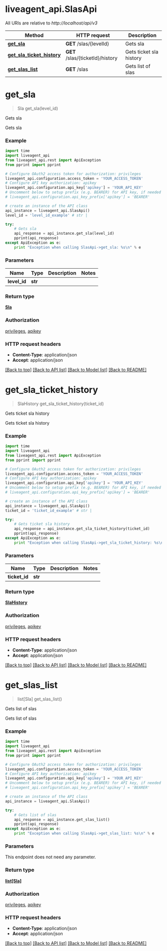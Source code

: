 # liveagent_api.SlasApi

All URIs are relative to *http://localhost/api/v3*

Method | HTTP request | Description
------------- | ------------- | -------------
[**get_sla**](SlasApi.md#get_sla) | **GET** /slas/{levelId} | Gets sla
[**get_sla_ticket_history**](SlasApi.md#get_sla_ticket_history) | **GET** /slas/{ticketId}/history | Gets ticket sla history
[**get_slas_list**](SlasApi.md#get_slas_list) | **GET** /slas | Gets list of slas


# **get_sla**
> Sla get_sla(level_id)

Gets sla

Gets sla

### Example 
```python
import time
import liveagent_api
from liveagent_api.rest import ApiException
from pprint import pprint

# Configure OAuth2 access token for authorization: privileges
liveagent_api.configuration.access_token = 'YOUR_ACCESS_TOKEN'
# Configure API key authorization: apikey
liveagent_api.configuration.api_key['apikey'] = 'YOUR_API_KEY'
# Uncomment below to setup prefix (e.g. BEARER) for API key, if needed
# liveagent_api.configuration.api_key_prefix['apikey'] = 'BEARER'

# create an instance of the API class
api_instance = liveagent_api.SlasApi()
level_id = 'level_id_example' # str | 

try: 
    # Gets sla
    api_response = api_instance.get_sla(level_id)
    pprint(api_response)
except ApiException as e:
    print "Exception when calling SlasApi->get_sla: %s\n" % e
```

### Parameters

Name | Type | Description  | Notes
------------- | ------------- | ------------- | -------------
 **level_id** | **str**|  | 

### Return type

[**Sla**](Sla.md)

### Authorization

[privileges](../README.md#privileges), [apikey](../README.md#apikey)

### HTTP request headers

 - **Content-Type**: application/json
 - **Accept**: application/json

[[Back to top]](#) [[Back to API list]](../README.md#documentation-for-api-endpoints) [[Back to Model list]](../README.md#documentation-for-models) [[Back to README]](../README.md)

# **get_sla_ticket_history**
> SlaHistory get_sla_ticket_history(ticket_id)

Gets ticket sla history

Gets ticket sla history

### Example 
```python
import time
import liveagent_api
from liveagent_api.rest import ApiException
from pprint import pprint

# Configure OAuth2 access token for authorization: privileges
liveagent_api.configuration.access_token = 'YOUR_ACCESS_TOKEN'
# Configure API key authorization: apikey
liveagent_api.configuration.api_key['apikey'] = 'YOUR_API_KEY'
# Uncomment below to setup prefix (e.g. BEARER) for API key, if needed
# liveagent_api.configuration.api_key_prefix['apikey'] = 'BEARER'

# create an instance of the API class
api_instance = liveagent_api.SlasApi()
ticket_id = 'ticket_id_example' # str | 

try: 
    # Gets ticket sla history
    api_response = api_instance.get_sla_ticket_history(ticket_id)
    pprint(api_response)
except ApiException as e:
    print "Exception when calling SlasApi->get_sla_ticket_history: %s\n" % e
```

### Parameters

Name | Type | Description  | Notes
------------- | ------------- | ------------- | -------------
 **ticket_id** | **str**|  | 

### Return type

[**SlaHistory**](SlaHistory.md)

### Authorization

[privileges](../README.md#privileges), [apikey](../README.md#apikey)

### HTTP request headers

 - **Content-Type**: application/json
 - **Accept**: application/json

[[Back to top]](#) [[Back to API list]](../README.md#documentation-for-api-endpoints) [[Back to Model list]](../README.md#documentation-for-models) [[Back to README]](../README.md)

# **get_slas_list**
> list[Sla] get_slas_list()

Gets list of slas

Gets list of slas

### Example 
```python
import time
import liveagent_api
from liveagent_api.rest import ApiException
from pprint import pprint

# Configure OAuth2 access token for authorization: privileges
liveagent_api.configuration.access_token = 'YOUR_ACCESS_TOKEN'
# Configure API key authorization: apikey
liveagent_api.configuration.api_key['apikey'] = 'YOUR_API_KEY'
# Uncomment below to setup prefix (e.g. BEARER) for API key, if needed
# liveagent_api.configuration.api_key_prefix['apikey'] = 'BEARER'

# create an instance of the API class
api_instance = liveagent_api.SlasApi()

try: 
    # Gets list of slas
    api_response = api_instance.get_slas_list()
    pprint(api_response)
except ApiException as e:
    print "Exception when calling SlasApi->get_slas_list: %s\n" % e
```

### Parameters
This endpoint does not need any parameter.

### Return type

[**list[Sla]**](Sla.md)

### Authorization

[privileges](../README.md#privileges), [apikey](../README.md#apikey)

### HTTP request headers

 - **Content-Type**: application/json
 - **Accept**: application/json

[[Back to top]](#) [[Back to API list]](../README.md#documentation-for-api-endpoints) [[Back to Model list]](../README.md#documentation-for-models) [[Back to README]](../README.md)

